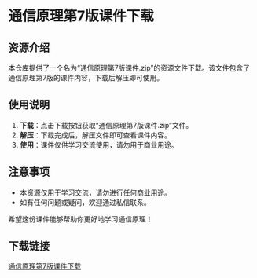 # 通信原理第7版课件下载

## 资源介绍

本仓库提供了一个名为“通信原理第7版课件.zip”的资源文件下载。该文件包含了通信原理第7版的课件内容，下载后解压即可使用。

## 使用说明

1. **下载**：点击下载按钮获取“通信原理第7版课件.zip”文件。
2. **解压**：下载完成后，解压文件即可查看课件内容。
3. **使用**：课件仅供学习交流使用，请勿用于商业用途。

## 注意事项

- 本资源仅用于学习交流，请勿进行任何商业用途。
- 如有任何问题或疑问，欢迎通过私信联系。

希望这份课件能够帮助你更好地学习通信原理！

## 下载链接

[通信原理第7版课件下载](https://pan.quark.cn/s/0cafd6987e04)